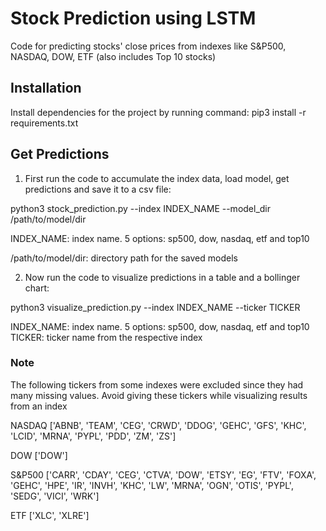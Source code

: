 # Stock Prediction using LSTM

Code for predicting stocks' close prices from indexes like S&P500, NASDAQ, DOW, ETF (also includes Top 10 stocks)

## Installation

Install dependencies for the project by running command: pip3 install -r requirements.txt

## Get Predictions

1. First run the code to accumulate the index data, load model, get predictions and save it to a csv file: 

python3 stock_prediction.py --index INDEX_NAME --model_dir /path/to/model/dir

INDEX_NAME: index name. 5 options: sp500, dow, nasdaq, etf and top10

/path/to/model/dir: directory path for the saved models

2. Now run the code to visualize predictions in a table and a bollinger chart:

python3 visualize_prediction.py --index INDEX_NAME --ticker TICKER

INDEX_NAME: index name. 5 options: sp500, dow, nasdaq, etf and top10
TICKER: ticker name from the respective index

### Note

The following tickers from some indexes were excluded since they had many missing values. Avoid giving these tickers while visualizing results from an index


NASDAQ
['ABNB',
 'TEAM',
 'CEG',
 'CRWD',
 'DDOG',
 'GEHC',
 'GFS',
 'KHC',
 'LCID',
 'MRNA',
 'PYPL',
 'PDD',
 'ZM',
 'ZS']

DOW
['DOW']

S&P500
['CARR',
 'CDAY',
 'CEG',
 'CTVA',
 'DOW',
 'ETSY',
 'EG',
 'FTV',
 'FOXA',
 'GEHC',
 'HPE',
 'IR',
 'INVH',
 'KHC',
 'LW',
 'MRNA',
 'OGN',
 'OTIS',
 'PYPL',
 'SEDG',
 'VICI',
 'WRK']

ETF
['XLC', 'XLRE']
